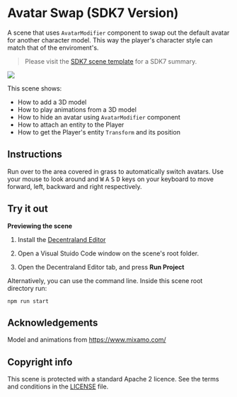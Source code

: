 # Avatar Swap (SDK7 Version)
A scene that uses `AvatarModifier` component to swap out the default avatar for another character model. This way the player's character style can match that of the enviroment's.

> Please visit the [SDK7 scene template](https://github.com/decentraland/sdk7-scene-template) for a SDK7 summary.  

![](screenshots/avatar-swap.gif)

This scene shows:
- How to add a 3D model
- How to play animations from a 3D model
- How to hide an avatar using `AvatarModifier` component
- How to attach an entity to the Player
- How to get the Player's entity `Transform` and its position

## Instructions
Run over to the area covered in grass to automatically switch avatars. Use your mouse to look around and <kbd>W</kbd> <kbd>A</kbd> <kbd>S</kbd> <kbd>D</kbd> keys on your keyboard to move forward, left, backward and right respectively.

## Try it out

 
 
**Previewing the scene**

1) Install the [Decentraland Editor](https://docs.decentraland.org/creator/development-guide/sdk7/editor/)

2) Open a Visual Stuido Code window on the scene's root folder.

3) Open the Decentraland Editor tab, and press **Run Project**

Alternatively, you can use the command line. Inside this scene root directory run:

```
npm run start
```

## Acknowledgements

Model and animations from https://www.mixamo.com/

## Copyright info

This scene is protected with a standard Apache 2 licence. See the terms and conditions in the [LICENSE](/LICENSE) file.